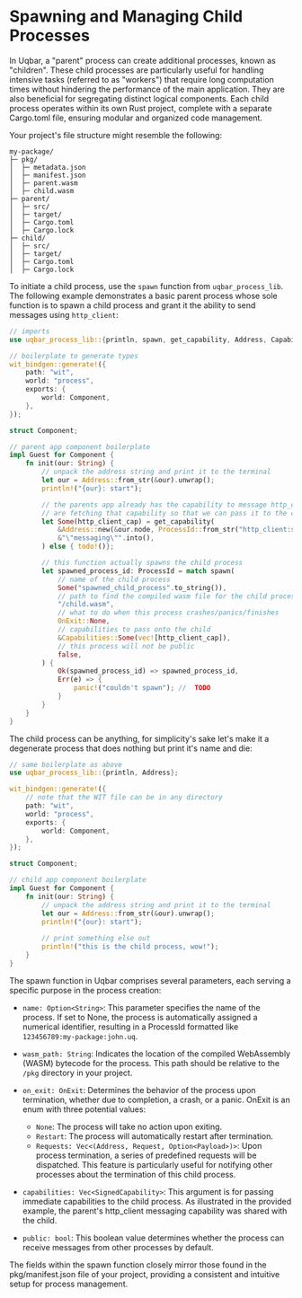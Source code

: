 # Spawning and Managing Child Processes
In Uqbar, a "parent" process can create additional processes, known as "children". These child processes are particularly useful for handling intensive tasks (referred to as "workers") that require long computation times without hindering the performance of the main application. They are also beneficial for segregating distinct logical components. Each child process operates within its own Rust project, complete with a separate Cargo.toml file, ensuring modular and organized code management.

Your project's file structure might resemble the following:

```
my-package/
├─ pkg/
│  ├─ metadata.json
│  ├─ manifest.json
│  ├─ parent.wasm
│  ├─ child.wasm
├─ parent/
│  ├─ src/
│  ├─ target/
│  ├─ Cargo.toml
│  ├─ Cargo.lock
├─ child/
│  ├─ src/
│  ├─ target/
│  ├─ Cargo.toml
│  ├─ Cargo.lock
```
To initiate a child process, use the `spawn` function from `uqbar_process_lib`. The following example demonstrates a basic parent process whose sole function is to spawn a child process and grant it the ability to send messages using `http_client`:
```rust
// imports
use uqbar_process_lib::{println, spawn, get_capability, Address, Capabilities, OnExit};

// boilerplate to generate types
wit_bindgen::generate!({
    path: "wit",
    world: "process",
    exports: {
        world: Component,
    },
});

struct Component;

// parent app component boilerplate
impl Guest for Component {
    fn init(our: String) {
        // unpack the address string and print it to the terminal
        let our = Address::from_str(&our).unwrap();
        println!("{our}: start");

        // the parents app already has the capability to message http_client here we
        // are fetching that capability so that we can pass it to the child in `spawn`
        let Some(http_client_cap) = get_capability(
            &Address::new(&our.node, ProcessId::from_str("http_client:sys:uqbar").unwrap()),
            &"\"messaging\"".into(),
        ) else { todo!()};

        // this function actually spawns the child process
        let spawned_process_id: ProcessId = match spawn(
            // name of the child process
            Some("spawned_child_process".to_string()),
            // path to find the compiled wasm file for the child process
            "/child.wasm",
            // what to do when this process crashes/panics/finishes
            OnExit::None,
            // capabilities to pass onto the child
            &Capabilities::Some(vec![http_client_cap]),
            // this process will not be public
            false,
        ) {
            Ok(spawned_process_id) => spawned_process_id,
            Err(e) => {
                panic!("couldn't spawn"); //  TODO
            }
        }
    }
}
```

The child process can be anything, for simplicity's sake let's make it a degenerate process that does nothing but print it's name and die:
```rust
// same boilerplate as above
use uqbar_process_lib::{println, Address};

wit_bindgen::generate!({
    // note that the WIT file can be in any directory
    path: "wit",
    world: "process",
    exports: {
        world: Component,
    },
});

struct Component;

// child app component boilerplate
impl Guest for Component {
    fn init(our: String) {
        // unpack the address string and print it to the terminal
        let our = Address::from_str(&our).unwrap();
        println!("{our}: start");
        
        // print something else out
        println!("this is the child process, wow!");
    }
}
```
The spawn function in Uqbar comprises several parameters, each serving a specific purpose in the process creation:

- `name: Option<String>`: This parameter specifies the name of the process. If set to None, the process is automatically assigned a numerical identifier, resulting in a ProcessId formatted like `123456789:my-package:john.uq`.

- `wasm_path: String`: Indicates the location of the compiled WebAssembly (WASM) bytecode for the process. This path should be relative to the `/pkg` directory in your project.

- `on_exit: OnExit`: Determines the behavior of the process upon termination, whether due to completion, a crash, or a panic. OnExit is an enum with three potential values:

  - `None`: The process will take no action upon exiting.
  - `Restart`: The process will automatically restart after termination.
  - `Requests: Vec<(Address, Request, Option<Payload>)>`: Upon process termination, a series of predefined requests will be dispatched. This feature is particularly useful for notifying other processes about the termination of this child process.
- `capabilities: Vec<SignedCapability>`: This argument is for passing immediate capabilities to the child process. As illustrated in the provided example, the parent's http_client messaging capability was shared with the child.
- `public: bool`: This boolean value determines whether the process can receive messages from other processes by default.

The fields within the spawn function closely mirror those found in the pkg/manifest.json file of your project, providing a consistent and intuitive setup for process management.